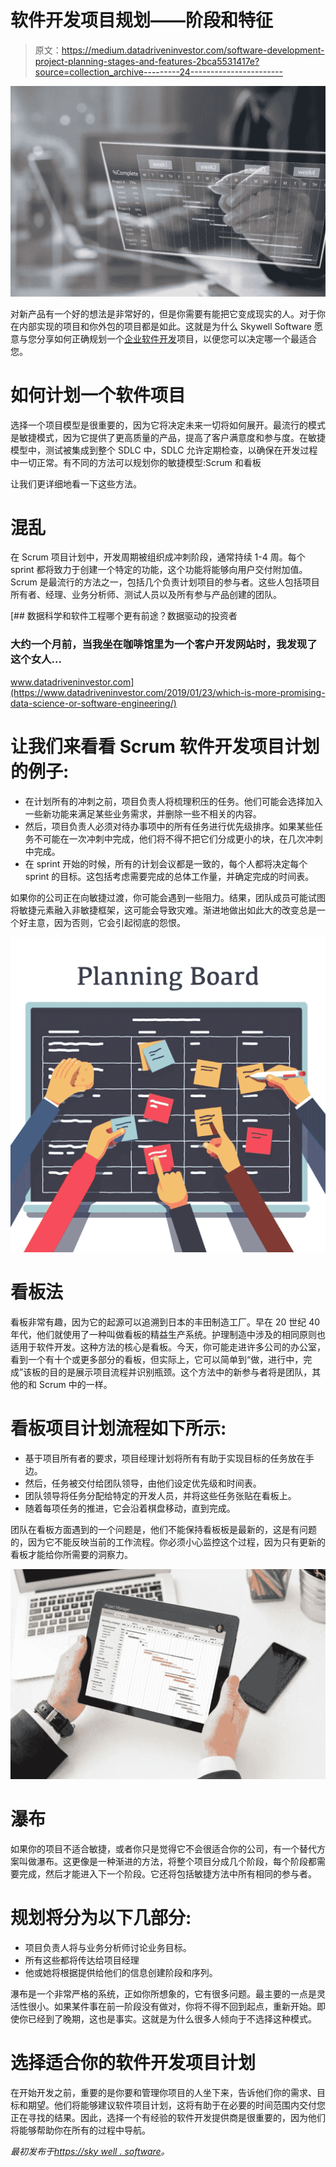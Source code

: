 # 软件开发项目规划——阶段和特征

> 原文：<https://medium.datadriveninvestor.com/software-development-project-planning-stages-and-features-2bca5531417e?source=collection_archive---------24----------------------->

![](img/ef128873ad9ed8a39c63baaf3ac20028.png)

对新产品有一个好的想法是非常好的，但是你需要有能把它变成现实的人。对于你在内部实现的项目和你外包的项目都是如此。这就是为什么 Skywell Software 愿意与您分享如何正确规划一个[企业软件开发](https://skywell.software/)项目，以便您可以决定哪一个最适合您。

# 如何计划一个软件项目

选择一个项目模型是很重要的，因为它将决定未来一切将如何展开。最流行的模式是敏捷模式，因为它提供了更高质量的产品，提高了客户满意度和参与度。在敏捷模型中，测试被集成到整个 SDLC 中，SDLC 允许定期检查，以确保在开发过程中一切正常。有不同的方法可以规划你的敏捷模型:Scrum 和看板

让我们更详细地看一下这些方法。

# 混乱

在 Scrum 项目计划中，开发周期被组织成冲刺阶段，通常持续 1-4 周。每个 sprint 都将致力于创建一个特定的功能，这个功能将能够向用户交付附加值。Scrum 是最流行的方法之一，包括几个负责计划项目的参与者。这些人包括项目所有者、经理、业务分析师、测试人员以及所有参与产品创建的团队。

[](https://www.datadriveninvestor.com/2019/01/23/which-is-more-promising-data-science-or-software-engineering/) [## 数据科学和软件工程哪个更有前途？数据驱动的投资者

### 大约一个月前，当我坐在咖啡馆里为一个客户开发网站时，我发现了这个女人…

www.datadriveninvestor.com](https://www.datadriveninvestor.com/2019/01/23/which-is-more-promising-data-science-or-software-engineering/) 

# 让我们来看看 Scrum 软件开发项目计划的例子:

*   在计划所有的冲刺之前，项目负责人将梳理积压的任务。他们可能会选择加入一些新功能来满足某些业务需求，并删除一些不相关的内容。
*   然后，项目负责人必须对待办事项中的所有任务进行优先级排序。如果某些任务不可能在一次冲刺中完成，他们将不得不把它们分成更小的块，在几次冲刺中完成。
*   在 sprint 开始的时候，所有的计划会议都是一致的，每个人都将决定每个 sprint 的目标。这包括考虑需要完成的总体工作量，并确定完成的时间表。

如果你的公司正在向敏捷过渡，你可能会遇到一些阻力。结果，团队成员可能试图将敏捷元素融入非敏捷框架，这可能会导致灾难。渐进地做出如此大的改变总是一个好主意，因为否则，它会引起彻底的怨恨。

![](img/96ad931aba26c816bfe86dc11bdf32e3.png)

# 看板法

看板非常有趣，因为它的起源可以追溯到日本的丰田制造工厂。早在 20 世纪 40 年代，他们就使用了一种叫做看板的精益生产系统。护理制造中涉及的相同原则也适用于软件开发。这种方法的核心是看板。今天，你可能走进许多公司的办公室，看到一个有十个或更多部分的看板，但实际上，它可以简单到“做，进行中，完成”该板的目的是展示项目流程并识别瓶颈。这个方法中的新参与者将是团队，其他的和 Scrum 中的一样。

# 看板项目计划流程如下所示:

*   基于项目所有者的要求，项目经理计划将所有有助于实现目标的任务放在手边。
*   然后，任务被交付给团队领导，由他们设定优先级和时间表。
*   团队领导将任务分配给特定的开发人员，并将这些任务张贴在看板上。
*   随着每项任务的推进，它会沿着棋盘移动，直到完成。

团队在看板方面遇到的一个问题是，他们不能保持看板板是最新的，这是有问题的，因为它不能反映当前的工作流程。你必须小心监控这个过程，因为只有更新的看板才能给你所需要的洞察力。

![](img/b2b4f6171cee413094e944fa10d56954.png)

# 瀑布

如果你的项目不适合敏捷，或者你只是觉得它不会很适合你的公司，有一个替代方案叫做瀑布。这更像是一种渐进的方法，将整个项目分成几个阶段，每个阶段都需要完成，然后才能进入下一个阶段。它还将包括敏捷方法中所有相同的参与者。

# 规划将分为以下几部分:

*   项目负责人将与业务分析师讨论业务目标。
*   所有这些都将传达给项目经理
*   他或她将根据提供给他们的信息创建阶段和序列。

瀑布是一个非常严格的系统，正如你所想象的，它有很多问题。最主要的一点是灵活性很小。如果某件事在前一阶段没有做对，你将不得不回到起点，重新开始。即使你已经到了晚期，这也是事实。这就是为什么很多人倾向于不选择这种模式。

# 选择适合你的软件开发项目计划

在开始开发之前，重要的是你要和管理你项目的人坐下来，告诉他们你的需求、目标和期望。他们将能够建议软件项目计划，这将有助于在必要的时间范围内交付您正在寻找的结果。因此，选择一个有经验的软件开发提供商是很重要的，因为他们将能够帮助你在所有的过程中导航。

*最初发布于*[*https://sky well . software*](https://skywell.software/blog/software-development-project-planning/)*。*